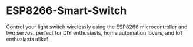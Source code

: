 # ESP8266-Smart-Switch
Control your light switch wirelessly using the ESP8266 microcontroller and two servos. perfect for DIY enthusiasts, home automation lovers, and IoT enthusiasts alike!
